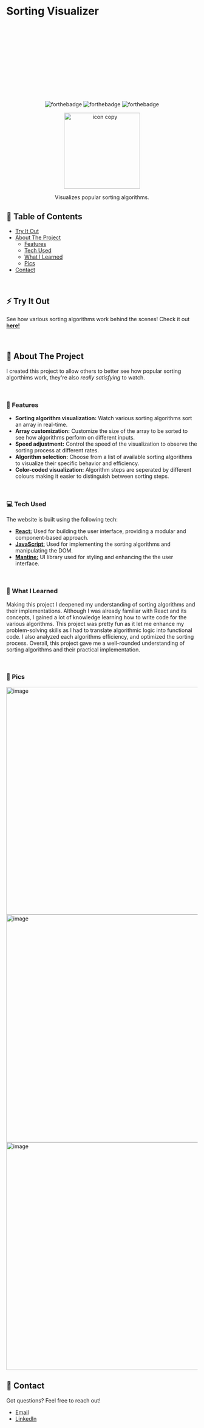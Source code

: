 # Sorting Visualizer
<p align="center" style="margin-top: 220px">
   <img src="https://github.com/MoschellaV/SortingVisualizer/assets/58868225/bc79c2ea-aa07-4d8e-a93b-7ea22367b471" alt="forthebadge">

  <img src="https://github.com/MoschellaV/SortingVisualizer/assets/58868225/89f36118-c9f8-4e64-b70f-1ccd568dba09" alt="forthebadge">

  <img src="https://github.com/MoschellaV/SortingVisualizer/assets/58868225/6b6bde3a-fa60-4d33-90a8-6867d594d373" alt="forthebadge">
</p>

<p align="center">

  <img src="https://github.com/MoschellaV/SortingVisualizer/assets/58868225/4612afa1-8b91-4540-9a4b-bd7ec653ace2" alt="icon copy" width="200">
  
</p>
<p align="center">Visualizes popular sorting algorithms.</p>


## 📖 Table of Contents
- [Try It Out](#-try-it-out)
- [About The Project](#-about-the-project)
  - [Features](#-features)
  - [Tech Used](#-tech-used)
  - [What I Learned](#-what-i-learned)
  - [Pics](#-pics)
- [Contact](#-contact)
<br/>

## ⚡ Try It Out
See how various sorting algorithms work behind the scenes! Check it out [**here!**](https://moschella-sorting-visualizer.netlify.app/)

<br/>

## 📄 About The Project
I created this project to allow others to better see how popular sorting algorthims work, they're also _really satisfying_ to watch.

<br/>

### 🚀 Features

- **Sorting algorithm visualization:** Watch various sorting algorithms sort an array in real-time.
- **Array customization:** Customize the size of the array to be sorted to see how algorithms perform on different inputs.
- **Speed adjustment:** Control the speed of the visualization to observe the sorting process at different rates.
- **Algorithm selection:** Choose from a list of available sorting algorithms to visualize their specific behavior and efficiency.
- **Color-coded visualization:** Algorithm steps are seperated by different colours making it easier to distinguish between sorting steps.
<br/>

### 💻 Tech Used
The website is built using the following tech:

- [**React:**](https://react.dev/) Used for building the user interface, providing a modular and component-based approach.
- [**JavaScript**:](https://developer.mozilla.org/en/JavaScript) Used for implementing the sorting algorithms and manipulating the DOM.
- [**Mantine:**](https://mantine.dev/) UI library used for styling and enhancing the the user interface.
<br/>

### 🧠 What I Learned
Making this project I deepened my understanding of sorting algorithms and their implementations. Although I was already familiar with React and its concepts, I gained a lot of knowledge learning how to write code for the various algorithms. This project was pretty fun as it let me enhance my problem-solving skills as I had to translate algorithmic logic into functional code. I also analyzed each algorithms efficiency, and optimized the sorting process. Overall, this project gave me a well-rounded understanding of sorting algorithms and their practical implementation.

<br/>

### 📸 Pics
<img width="600" alt="image" src="https://user-images.githubusercontent.com/58868225/190297594-329290e8-2b4b-47ec-ae3e-71c37e758a37.png">
<img width="600" alt="image" src="https://user-images.githubusercontent.com/58868225/190297709-d1724950-0d93-428c-a2db-c61e931c97f4.png">
<img width="600" alt="image" src="https://user-images.githubusercontent.com/58868225/190297754-167548e8-beff-444c-9439-0b709cf40070.png">

<br/>

## 📨 Contact
Got questions? Feel free to reach out!

- [Email](mailto:vincemoschella04@gmail.com)
- [LinkedIn](https://www.linkedin.com/in/moschellav/)

